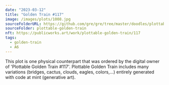 ```yaml
---
date: "2023-03-12"
title: "Golden Train #117"
image: /images/plots/1008.jpg
sourceFolderURL: https://github.com/gre/gre/tree/master/doodles/plottable-golden-train
sourceFolder: plottable-golden-train
nft: https://publicworks.art/work/plottable-golden-train/117
tags:
  - golden-train
  - A6
---
```


This plot is one physical counterpart that was ordered by the digital owner of 'Plottable Golden Train #117'. 
Plottable Golden Train includes many variations (bridges, cactus, clouds, eagles, colors,...) entirely generated with code at mint (generative art).
